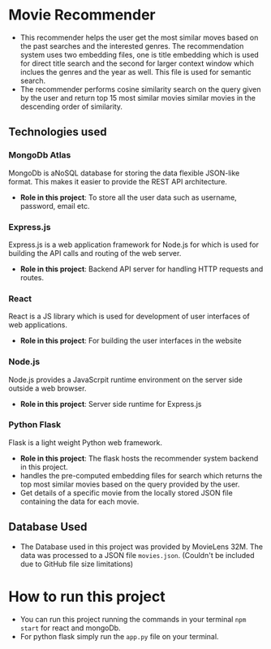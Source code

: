 # Movie Recommender 

- This recommender helps the user get the most similar moves based on the past searches and the interested genres.
The recommendation system uses two embedding files, one is title embedding which is used for direct title search and the second for larger context window which inclues the genres and the year as well. This file is used for semantic search.
- The recommender performs cosine similarity search on the query given by the user and return top 15 most similar movies similar movies in the descending order of similarity.

## Technologies used

### **MongoDb Atlas**
MongoDb is aNoSQL database for storing the data flexible JSON-like format. This makes it easier to provide the REST API architecture.
- **Role in this project**: To store all the user data such as username, password, email etc.

### **Express.js**
Express.js is a web application framework for Node.js for which is used for building the  API calls and routing of the web server.
- **Role in this project**: Backend API server for handling HTTP requests and routes.

### **React**
React is a JS library which is used for development of user interfaces of web applications.
- **Role in this project**: For building the user interfaces in the website

 ### **Node.js**
 Node.js provides a JavaScrpit runtime environment on the server side outside a web browser.
 - **Role in this project**: Server side runtime for Express.js

### **Python Flask**
Flask is a light weight Python web framework.
- **Role in this project**: The flask hosts the recommender system backend in this project.
- handles the pre-computed embedding files for search which returns the top most similar movies based on the query provided by the user.
- Get details of a specific movie from the locally stored JSON file containing the data for each movie.

## Database Used
- The Database used in this project was provided by MovieLens 32M. The data was processed to a JSON file `movies.json`. (Couldn't be included due to GitHub file size limitations)

# How to run this project
- You can run this project running the commands in your terminal `npm start` for react and mongoDb.
- For python flask simply run the `app.py` file on your terminal.

